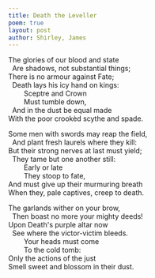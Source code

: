 ```yaml
---
title: Death the Leveller
poem: true
layout: post
author: Shirley, James
---
```

The glories of our blood and state  
&nbsp; Are shadows, not substantial things;  
There is no armour against Fate;  
&nbsp; Death lays his icy hand on kings:  
&nbsp;&nbsp;&nbsp;&nbsp;&nbsp;&nbsp;&nbsp; Sceptre and Crown  
&nbsp;&nbsp;&nbsp;&nbsp;&nbsp;&nbsp;&nbsp; Must tumble down,  
&nbsp; And in the dust be equal made  
With the poor crook&egrave;d scythe and spade.  

Some men with swords may reap the field,  
&nbsp; And plant fresh laurels where they kill:  
But their strong nerves at last must yield;  
&nbsp; They tame but one another still:  
&nbsp;&nbsp;&nbsp;&nbsp;&nbsp;&nbsp;&nbsp; Early or late  
&nbsp;&nbsp;&nbsp;&nbsp;&nbsp;&nbsp;&nbsp; They stoop to fate,  
And must give up their murmuring breath  
When they, pale captives, creep to death.  

The garlands wither on your brow,  
&nbsp; Then boast no more your mighty deeds!  
Upon Death's purple altar now  
&nbsp; See where the victor-victim bleeds.  
&nbsp;&nbsp;&nbsp;&nbsp;&nbsp;&nbsp;&nbsp; Your heads must come  
&nbsp;&nbsp;&nbsp;&nbsp;&nbsp;&nbsp;&nbsp; To the cold tomb:  
Only the actions of the just  
Smell sweet and blossom in their dust.<br />

